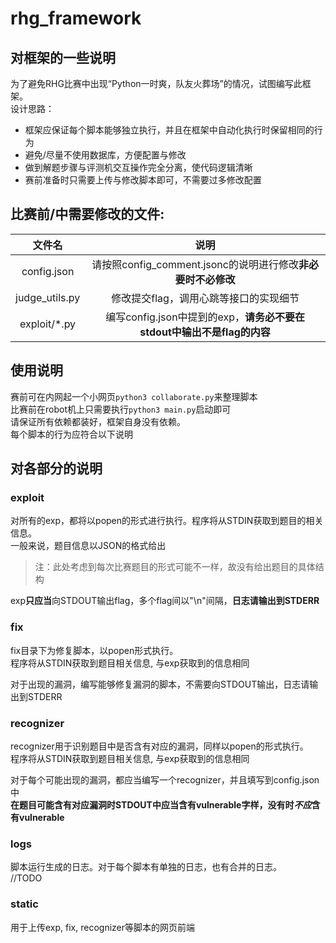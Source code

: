 # rhg_framework

## 对框架的一些说明

为了避免RHG比赛中出现“Python一时爽，队友火葬场”的情况，试图编写此框架。  
设计思路：

* 框架应保证每个脚本能够独立执行，并且在框架中自动化执行时保留相同的行为
* 避免/尽量不使用数据库，方便配置与修改
* 做到解题步骤与评测机交互操作完全分离，使代码逻辑清晰
* 赛前准备时只需要上传与修改脚本即可，不需要过多修改配置


## 比赛前/中需要修改的文件:

|文件名|说明|
|:-:|:-:|
|config.json|请按照config_comment.jsonc的说明进行修改**非必要时不必修改**|
|judge_utils.py|修改提交flag，调用心跳等接口的实现细节|
|exploit/*.py|编写config.json中提到的exp，**请务必不要在stdout中输出不是flag的内容**|

## 使用说明

赛前可在内网起一个小网页`python3 collaborate.py`来整理脚本  
比赛前在robot机上只需要执行`python3 main.py`启动即可  
请保证所有依赖都装好，框架自身没有依赖。  
每个脚本的行为应符合以下说明

## 对各部分的说明

### exploit

对所有的exp，都将以popen的形式进行执行。程序将从STDIN获取到题目的相关信息。  
一般来说，题目信息以JSON的格式给出

> 注：此处考虑到每次比赛题目的形式可能不一样，故没有给出题目的具体结构

exp**只应当**向STDOUT输出flag，多个flag间以"\n"间隔，**日志请输出到STDERR**

### fix

fix目录下为修复脚本，以popen形式执行。  
程序将从STDIN获取到题目相关信息, 与exp获取到的信息相同

对于出现的漏洞，编写能够修复漏洞的脚本，不需要向STDOUT输出，日志请输出到STDERR

### recognizer

recognizer用于识别题目中是否含有对应的漏洞，同样以popen的形式执行。  
程序将从STDIN获取到题目相关信息, 与exp获取到的信息相同

对于每个可能出现的漏洞，都应当编写一个recognizer，并且填写到config.json中  
**在题目可能含有对应漏洞时STDOUT中应当含有vulnerable字样，没有时*不应*含有vulnerable**

### logs

脚本运行生成的日志。对于每个脚本有单独的日志，也有合并的日志。  
//TODO

### static

用于上传exp, fix, recognizer等脚本的网页前端
